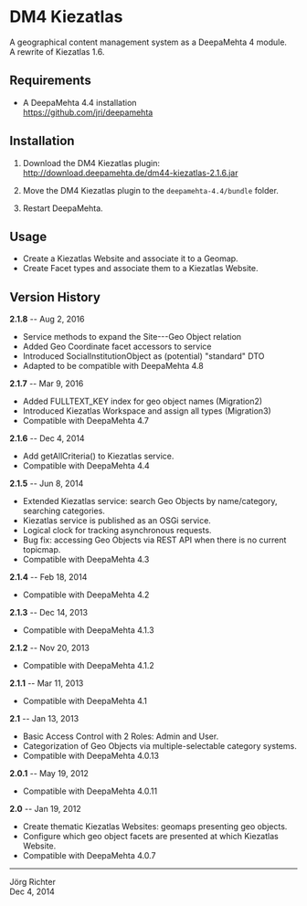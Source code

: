 
DM4 Kiezatlas
=============

A geographical content management system as a DeepaMehta 4 module.  
A rewrite of Kiezatlas 1.6.


Requirements
------------

* A DeepaMehta 4.4 installation  
  <https://github.com/jri/deepamehta>


Installation
------------

1. Download the DM4 Kiezatlas plugin:  
   <http://download.deepamehta.de/dm44-kiezatlas-2.1.6.jar>

2. Move the DM4 Kiezatlas plugin to the `deepamehta-4.4/bundle` folder.

3. Restart DeepaMehta.


Usage
-----

* Create a Kiezatlas Website and associate it to a Geomap.
* Create Facet types and associate them to a Kiezatlas Website.


Version History
---------------

**2.1.8** -- Aug 2, 2016

* Service methods to expand the Site---Geo Object relation
* Added Geo Coordinate facet accessors to service
* Introduced SocialInstitutionObject as (potential) "standard" DTO
* Adapted to be compatible with DeepaMehta 4.8

**2.1.7** -- Mar 9, 2016

* Added FULLTEXT_KEY index for geo object names (Migration2)
* Introduced Kiezatlas Workspace and assign all types (Migration3)
* Compatible with DeepaMehta 4.7

**2.1.6** -- Dec 4, 2014

* Add getAllCriteria() to Kiezatlas service.
* Compatible with DeepaMehta 4.4

**2.1.5** -- Jun 8, 2014

* Extended Kiezatlas service: search Geo Objects by name/category, searching categories.
* Kiezatlas service is published as an OSGi service.
* Logical clock for tracking asynchronous requests.
* Bug fix: accessing Geo Objects via REST API when there is no current topicmap.
* Compatible with DeepaMehta 4.3

**2.1.4** -- Feb 18, 2014

* Compatible with DeepaMehta 4.2

**2.1.3** -- Dec 14, 2013

* Compatible with DeepaMehta 4.1.3

**2.1.2** -- Nov 20, 2013

* Compatible with DeepaMehta 4.1.2

**2.1.1** -- Mar 11, 2013

* Compatible with DeepaMehta 4.1

**2.1** -- Jan 13, 2013

* Basic Access Control with 2 Roles: Admin and User.
* Categorization of Geo Objects via multiple-selectable category systems.
* Compatible with DeepaMehta 4.0.13

**2.0.1** -- May 19, 2012

* Compatible with DeepaMehta 4.0.11

**2.0** -- Jan 19, 2012

* Create thematic Kiezatlas Websites: geomaps presenting geo objects.
* Configure which geo object facets are presented at which Kiezatlas Website.
* Compatible with DeepaMehta 4.0.7


------------
Jörg Richter  
Dec 4, 2014
